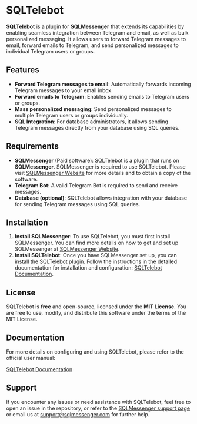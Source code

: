 # SQLTelebot

**SQLTelebot** is a plugin for **SQLMessenger** that extends its capabilities by enabling seamless integration between Telegram and email, as well as bulk personalized messaging. It allows users to forward Telegram messages to email, forward emails to Telegram, and send personalized messages to individual Telegram users or groups.

## Features

- **Forward Telegram messages to email**: Automatically forwards incoming Telegram messages to your email inbox.
- **Forward emails to Telegram**: Enables sending emails to Telegram users or groups.
- **Mass personalized messaging**: Send personalized messages to multiple Telegram users or groups individually.
- **SQL Integration**: For database administrators, it allows sending Telegram messages directly from your database using SQL queries.

## Requirements

- **SQLMessenger** (Paid software): SQLTelebot is a plugin that runs on **SQLMessenger**. SQLMessenger is required to use SQLTelebot. Please visit [SQLMessenger Website](https://www.sqlmessenger.com) for more details and to obtain a copy of the software.
- **Telegram Bot**: A valid Telegram Bot is required to send and receive messages.
- **Database (optional)**: SQLTelebot allows integration with your database for sending Telegram messages using SQL queries.

## Installation

1. **Install SQLMessenger**: To use SQLTelebot, you must first install SQLMessenger. You can find more details on how to get and set up SQLMessenger at [SQLMessenger Website](https://www.sqlmessenger.com).
2. **Install SQLTelebot**: Once you have SQLMessenger set up, you can install the SQLTelebot plugin. Follow the instructions in the detailed documentation for installation and configuration: [SQLTelebot Documentation](https://www.sqlmessenger.com/manual/plugin-2-index.htm).

## License

SQLTelebot is **free** and open-source, licensed under the **MIT License**. You are free to use, modify, and distribute this software under the terms of the MIT License.

## Documentation

For more details on configuring and using SQLTelebot, please refer to the official user manual:

[SQLTelebot Documentation](https://www.sqlmessenger.com/manual/plugin-2-index.htm)

## Support

If you encounter any issues or need assistance with SQLTelebot, feel free to open an issue in the repository, or refer to the [SQLMessenger support page](https://www.sqlmessenger.com) or email us at [support@sqlmessenger.com](mailto:support@sqlmessenger.com) for further help.

